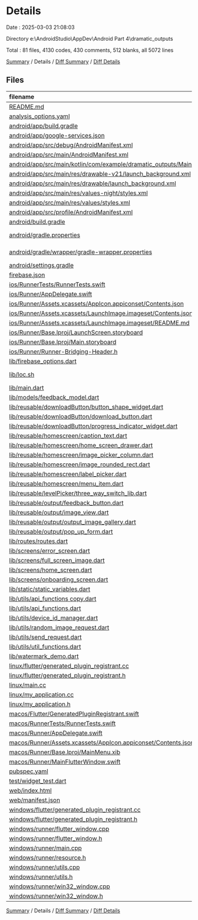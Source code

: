 # Details

Date : 2025-03-03 21:08:03

Directory e:\\AndroidStudio\\AppDev\\Android Part 4\\dramatic_outputs

Total : 81 files,  4130 codes, 430 comments, 512 blanks, all 5072 lines

[Summary](results.md) / Details / [Diff Summary](diff.md) / [Diff Details](diff-details.md)

## Files
| filename | language | code | comment | blank | total |
| :--- | :--- | ---: | ---: | ---: | ---: |
| [README.md](/README.md) | Markdown | 10 | 0 | 7 | 17 |
| [analysis\_options.yaml](/analysis_options.yaml) | YAML | 3 | 22 | 4 | 29 |
| [android/app/build.gradle](/android/app/build.gradle) | Gradle | 34 | 9 | 9 | 52 |
| [android/app/google-services.json](/android/app/google-services.json) | JSON | 30 | 0 | 0 | 30 |
| [android/app/src/debug/AndroidManifest.xml](/android/app/src/debug/AndroidManifest.xml) | XML | 3 | 4 | 1 | 8 |
| [android/app/src/main/AndroidManifest.xml](/android/app/src/main/AndroidManifest.xml) | XML | 51 | 11 | 3 | 65 |
| [android/app/src/main/kotlin/com/example/dramatic\_outputs/MainActivity.kt](/android/app/src/main/kotlin/com/example/dramatic_outputs/MainActivity.kt) | Kotlin | 3 | 0 | 3 | 6 |
| [android/app/src/main/res/drawable-v21/launch\_background.xml](/android/app/src/main/res/drawable-v21/launch_background.xml) | XML | 4 | 7 | 2 | 13 |
| [android/app/src/main/res/drawable/launch\_background.xml](/android/app/src/main/res/drawable/launch_background.xml) | XML | 4 | 7 | 2 | 13 |
| [android/app/src/main/res/values-night/styles.xml](/android/app/src/main/res/values-night/styles.xml) | XML | 9 | 9 | 1 | 19 |
| [android/app/src/main/res/values/styles.xml](/android/app/src/main/res/values/styles.xml) | XML | 9 | 9 | 1 | 19 |
| [android/app/src/profile/AndroidManifest.xml](/android/app/src/profile/AndroidManifest.xml) | XML | 3 | 4 | 1 | 8 |
| [android/build.gradle](/android/build.gradle) | Gradle | 19 | 0 | 3 | 22 |
| [android/gradle.properties](/android/gradle.properties) | Java Properties | 3 | 0 | 1 | 4 |
| [android/gradle/wrapper/gradle-wrapper.properties](/android/gradle/wrapper/gradle-wrapper.properties) | Java Properties | 5 | 0 | 1 | 6 |
| [android/settings.gradle](/android/settings.gradle) | Gradle | 22 | 2 | 5 | 29 |
| [firebase.json](/firebase.json) | JSON | 1 | 0 | 0 | 1 |
| [ios/RunnerTests/RunnerTests.swift](/ios/RunnerTests/RunnerTests.swift) | Swift | 7 | 2 | 4 | 13 |
| [ios/Runner/AppDelegate.swift](/ios/Runner/AppDelegate.swift) | Swift | 12 | 0 | 2 | 14 |
| [ios/Runner/Assets.xcassets/AppIcon.appiconset/Contents.json](/ios/Runner/Assets.xcassets/AppIcon.appiconset/Contents.json) | JSON | 122 | 0 | 1 | 123 |
| [ios/Runner/Assets.xcassets/LaunchImage.imageset/Contents.json](/ios/Runner/Assets.xcassets/LaunchImage.imageset/Contents.json) | JSON | 23 | 0 | 1 | 24 |
| [ios/Runner/Assets.xcassets/LaunchImage.imageset/README.md](/ios/Runner/Assets.xcassets/LaunchImage.imageset/README.md) | Markdown | 3 | 0 | 2 | 5 |
| [ios/Runner/Base.lproj/LaunchScreen.storyboard](/ios/Runner/Base.lproj/LaunchScreen.storyboard) | XML | 36 | 1 | 1 | 38 |
| [ios/Runner/Base.lproj/Main.storyboard](/ios/Runner/Base.lproj/Main.storyboard) | XML | 25 | 1 | 1 | 27 |
| [ios/Runner/Runner-Bridging-Header.h](/ios/Runner/Runner-Bridging-Header.h) | C++ | 1 | 0 | 1 | 2 |
| [lib/firebase\_options.dart](/lib/firebase_options.dart) | Dart | 59 | 12 | 5 | 76 |
| [lib/loc.sh](/lib/loc.sh) | Shell Script | 8 | 0 | 0 | 8 |
| [lib/main.dart](/lib/main.dart) | Dart | 61 | 0 | 5 | 66 |
| [lib/models/feedback\_model.dart](/lib/models/feedback_model.dart) | Dart | 46 | 15 | 7 | 68 |
| [lib/reusable/downloadButton/button\_shape\_widget.dart](/lib/reusable/downloadButton/button_shape_widget.dart) | Dart | 51 | 0 | 6 | 57 |
| [lib/reusable/downloadButton/download\_button.dart](/lib/reusable/downloadButton/download_button.dart) | Dart | 82 | 1 | 9 | 92 |
| [lib/reusable/downloadButton/progress\_indicator\_widget.dart](/lib/reusable/downloadButton/progress_indicator_widget.dart) | Dart | 36 | 0 | 4 | 40 |
| [lib/reusable/homescreen/caption\_text.dart](/lib/reusable/homescreen/caption_text.dart) | Dart | 105 | 1 | 8 | 114 |
| [lib/reusable/homescreen/home\_screen\_drawer.dart](/lib/reusable/homescreen/home_screen_drawer.dart) | Dart | 70 | 0 | 4 | 74 |
| [lib/reusable/homescreen/image\_picker\_column.dart](/lib/reusable/homescreen/image_picker_column.dart) | Dart | 56 | 11 | 8 | 75 |
| [lib/reusable/homescreen/image\_rounded\_rect.dart](/lib/reusable/homescreen/image_rounded_rect.dart) | Dart | 61 | 2 | 3 | 66 |
| [lib/reusable/homescreen/label\_picker.dart](/lib/reusable/homescreen/label_picker.dart) | Dart | 50 | 0 | 4 | 54 |
| [lib/reusable/homescreen/menu\_item.dart](/lib/reusable/homescreen/menu_item.dart) | Dart | 31 | 0 | 4 | 35 |
| [lib/reusable/levelPicker/three\_way\_switch\_lib.dart](/lib/reusable/levelPicker/three_way_switch_lib.dart) | Dart | 61 | 3 | 7 | 71 |
| [lib/reusable/output/feedback\_button.dart](/lib/reusable/output/feedback_button.dart) | Dart | 124 | 9 | 11 | 144 |
| [lib/reusable/output/image\_view.dart](/lib/reusable/output/image_view.dart) | Dart | 185 | 18 | 14 | 217 |
| [lib/reusable/output/output\_image\_gallery.dart](/lib/reusable/output/output_image_gallery.dart) | Dart | 75 | 0 | 6 | 81 |
| [lib/reusable/output/pop\_up\_form.dart](/lib/reusable/output/pop_up_form.dart) | Dart | 189 | 6 | 7 | 202 |
| [lib/routes/routes.dart](/lib/routes/routes.dart) | Dart | 24 | 0 | 4 | 28 |
| [lib/screens/error\_screen.dart](/lib/screens/error_screen.dart) | Dart | 20 | 0 | 4 | 24 |
| [lib/screens/full\_screen\_image.dart](/lib/screens/full_screen_image.dart) | Dart | 26 | 0 | 5 | 31 |
| [lib/screens/home\_screen.dart](/lib/screens/home_screen.dart) | Dart | 249 | 4 | 12 | 265 |
| [lib/screens/onboarding\_screen.dart](/lib/screens/onboarding_screen.dart) | Dart | 174 | 7 | 10 | 191 |
| [lib/static/static\_variables.dart](/lib/static/static_variables.dart) | Dart | 131 | 0 | 3 | 134 |
| [lib/utils/api\_functions copy.dart](/lib/utils/api_functions%20copy.dart) | Dart | 72 | 9 | 11 | 92 |
| [lib/utils/api\_functions.dart](/lib/utils/api_functions.dart) | Dart | 72 | 9 | 11 | 92 |
| [lib/utils/device\_id\_manager.dart](/lib/utils/device_id_manager.dart) | Dart | 14 | 1 | 3 | 18 |
| [lib/utils/random\_image\_request.dart](/lib/utils/random_image_request.dart) | Dart | 29 | 2 | 3 | 34 |
| [lib/utils/send\_request.dart](/lib/utils/send_request.dart) | Dart | 54 | 1 | 11 | 66 |
| [lib/utils/util\_functions.dart](/lib/utils/util_functions.dart) | Dart | 117 | 10 | 21 | 148 |
| [lib/watermark\_demo.dart](/lib/watermark_demo.dart) | Dart | 221 | 7 | 14 | 242 |
| [linux/flutter/generated\_plugin\_registrant.cc](/linux/flutter/generated_plugin_registrant.cc) | C++ | 15 | 4 | 5 | 24 |
| [linux/flutter/generated\_plugin\_registrant.h](/linux/flutter/generated_plugin_registrant.h) | C++ | 5 | 5 | 6 | 16 |
| [linux/main.cc](/linux/main.cc) | C++ | 5 | 0 | 2 | 7 |
| [linux/my\_application.cc](/linux/my_application.cc) | C++ | 82 | 17 | 26 | 125 |
| [linux/my\_application.h](/linux/my_application.h) | C++ | 7 | 7 | 5 | 19 |
| [macos/Flutter/GeneratedPluginRegistrant.swift](/macos/Flutter/GeneratedPluginRegistrant.swift) | Swift | 20 | 3 | 4 | 27 |
| [macos/RunnerTests/RunnerTests.swift](/macos/RunnerTests/RunnerTests.swift) | Swift | 7 | 2 | 4 | 13 |
| [macos/Runner/AppDelegate.swift](/macos/Runner/AppDelegate.swift) | Swift | 8 | 0 | 2 | 10 |
| [macos/Runner/Assets.xcassets/AppIcon.appiconset/Contents.json](/macos/Runner/Assets.xcassets/AppIcon.appiconset/Contents.json) | JSON | 68 | 0 | 1 | 69 |
| [macos/Runner/Base.lproj/MainMenu.xib](/macos/Runner/Base.lproj/MainMenu.xib) | XML | 343 | 0 | 1 | 344 |
| [macos/Runner/MainFlutterWindow.swift](/macos/Runner/MainFlutterWindow.swift) | Swift | 12 | 0 | 4 | 16 |
| [pubspec.yaml](/pubspec.yaml) | YAML | 41 | 57 | 15 | 113 |
| [test/widget\_test.dart](/test/widget_test.dart) | Dart | 14 | 10 | 7 | 31 |
| [web/index.html](/web/index.html) | HTML | 19 | 15 | 5 | 39 |
| [web/manifest.json](/web/manifest.json) | JSON | 35 | 0 | 1 | 36 |
| [windows/flutter/generated\_plugin\_registrant.cc](/windows/flutter/generated_plugin_registrant.cc) | C++ | 21 | 4 | 5 | 30 |
| [windows/flutter/generated\_plugin\_registrant.h](/windows/flutter/generated_plugin_registrant.h) | C++ | 5 | 5 | 6 | 16 |
| [windows/runner/flutter\_window.cpp](/windows/runner/flutter_window.cpp) | C++ | 49 | 7 | 16 | 72 |
| [windows/runner/flutter\_window.h](/windows/runner/flutter_window.h) | C++ | 20 | 5 | 9 | 34 |
| [windows/runner/main.cpp](/windows/runner/main.cpp) | C++ | 30 | 4 | 10 | 44 |
| [windows/runner/resource.h](/windows/runner/resource.h) | C++ | 9 | 6 | 2 | 17 |
| [windows/runner/utils.cpp](/windows/runner/utils.cpp) | C++ | 54 | 2 | 10 | 66 |
| [windows/runner/utils.h](/windows/runner/utils.h) | C++ | 8 | 6 | 6 | 20 |
| [windows/runner/win32\_window.cpp](/windows/runner/win32_window.cpp) | C++ | 210 | 24 | 55 | 289 |
| [windows/runner/win32\_window.h](/windows/runner/win32_window.h) | C++ | 48 | 31 | 24 | 103 |

[Summary](results.md) / Details / [Diff Summary](diff.md) / [Diff Details](diff-details.md)